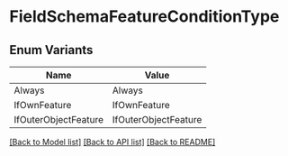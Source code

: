 # FieldSchemaFeatureConditionType

## Enum Variants

| Name | Value |
|---- | -----|
| Always | Always |
| IfOwnFeature | IfOwnFeature |
| IfOuterObjectFeature | IfOuterObjectFeature |


[[Back to Model list]](../README.md#documentation-for-models) [[Back to API list]](../README.md#documentation-for-api-endpoints) [[Back to README]](../README.md)


